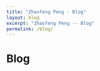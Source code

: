 ```yaml
---
title: "Zhaofeng Peng - Blog"
layout: blog
excerpt: "Zhaofeng Peng -- Blog"
permalink: /blog/
---
```


# Blog

<!--<script src="https://ajax.googleapis.com/ajax/libs/jquery/3.5.1/jquery.min.js"></script>-->

<!-- Animation: fish jump out of water -->
<!--<div id="jsi-flying-fish-container" class="container" style="background-color:#fff"></div>
<script src="{{ site.url }}{{ site.baseurl }}/js/myfish.js"></script>
<style>
  @media only screen and (max-width: 767px){
  #sidebar_search_box input[type=text]{width:calc(100% - 24px);   }}
  #jsi-flying-fish-container{
    opacity: 0.4;
    position:fixed;
    width: 100%;
    height: 19%;
	  bottom: 0;
  }
</style>-->
<!-- Animation end -->